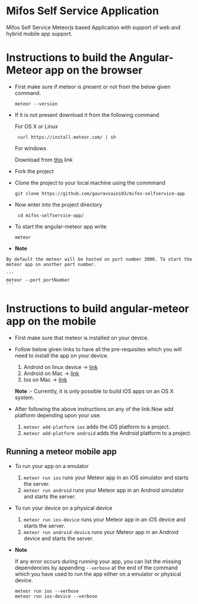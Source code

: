 # Mifos Self Service Application
Mifos Self Service Meteorjs based Application with support of web and hybrid mobile app support.

# Instructions to build the Angular-Meteor app on the browser
 
 * First make sure if meteor is present or not from the below given command.

    ```
    meteor --version
    ```
 * If it is not present download it from the following command

    For OS X  or Linux
    ```
     curl https://install.meteor.com/ | sh
    ```
    For windows

    Download from [this](https://install.meteor.com/windows) link

 * Fork the project
 * Clone the project to your local machine using the commmand

     ```
     git clone https://github.com/gauravsaini03/mifos-selfservice-app
     ```
 * Now enter into the project directory

    ```
     cd mifos-selfservice-app/
    ```
 * To start the angular-meteor app write

    ```
    meteor
    ```

 *   **Note**

    By default the meteor will be hosted on port number 3000. To start the meteor app on another port number.

    ```
    meteor --port portNumber
    ```

# Instructions to build angular-meteor app on the mobile

 * First make sure that meteor is installed on your device.

 * Follow below given links to have all the pre-requisites which you will need to install the app on your device.

    1. Android on linux device -> [link](https://github.com/meteor/meteor/wiki/Mobile-Development-Install:-Android-on-Linux)
    2. Android on Mac -> [link](https://github.com/meteor/meteor/wiki/Mobile-Development-Install:-Android-on-Mac)
    3. Ios on Mac -> [link](https://github.com/meteor/meteor/wiki/Mobile-Development-Install:-iOS-on-Mac)

    **Note** :- Currently, it is only possible to build iOS apps on an OS X system.

 * After following the above instructions on any of the link.Now add platform depending upon your use.

    1. `meteor add-platform ios` adds the iOS platform to a project.
    2. `meteor add-platform android` adds the Android platform to a project.

  ## Running a meteor mobile app

 * To run your app on a emulator

    1. `meteor run ios` runs your Meteor app in an iOS simulator and starts the server.
    2. `meteor run android` runs your Meteor app in an Android simulator and starts the server.

 * To run your device on a physical device

    1. `meteor run ios-device` runs your Meteor app in an iOS device and starts the server.
    2. `meteor run android-device` runs your Meteor app in an Android device and starts the server.

 * **Note**

    If any error occurs during running your app, you can list the missing dependencies by appending `--verbose` at the
 end of the command which you have used to run the app either on a emulator or physical device.

    ```
    meteor run ios --verbose
    meteor run ios-device --verbose
    ```


